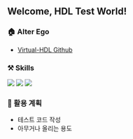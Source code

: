 ## Welcome, HDL Test World!
### 🏠 Alter Ego
- [Virtual-HDL Github](https://github.com/Virtual-HDL)

### ⚒️ Skills
<img src="https://img.shields.io/badge/Python-3766AB?style=flat-square&logo=Python&logoColor=white"/>
<img src="https://img.shields.io/badge/Streamlit-FF4B4B?style=flat-square&logo=Streamlit&logoColor=white"/>
<img src="https://img.shields.io/badge/MariaDB-003545?style=flat-square&logo=MariaDB&logoColor=white"/>


### 📗 활용 계획
- 테스트 코드 작성
- 아무거나 올리는 용도
